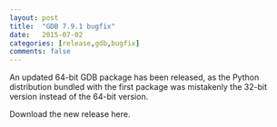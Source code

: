 ```yaml
---
layout: post
title:  "GDB 7.9.1 bugfix"
date:   2015-07-02
categories: [release,gdb,bugfix]
comments: false
---
```


An updated 64-bit GDB package has been released, as the Python distribution
bundled with the first package was mistakenly the 32-bit version instead of the
64-bit version.

<!--more-->

Download the new release here.
